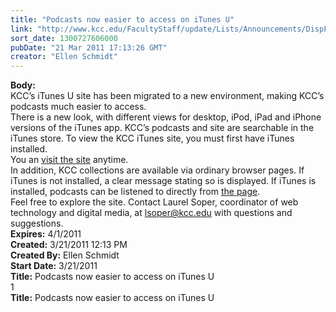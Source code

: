 ```yaml
---
title: "Podcasts now easier to access on iTunes U"
link: "http://www.kcc.edu/FacultyStaff/update/Lists/Announcements/DispForm.aspx?ID=175"
sort_date: 1300727606000
pubDate: "21 Mar 2011 17:13:26 GMT"
creator: "Ellen Schmidt"
---
```


<div><b>Body:</b> <div class=ExternalClass8A247BEE9A0A48CC8E04B178BFA44885><div>KCC’s iTunes U site has been migrated to a new environment, making KCC’s podcasts much easier to access.<br>There is a new look, with different views for desktop, iPod, iPad and iPhone versions of the iTunes app. KCC’s podcasts and site are searchable in the iTunes store. To view the KCC iTunes site, you must first have iTunes installed. <br>You an <a href="http://itunes.apple.com/us/institution/kankakee-community-college/id421854028">visit the site</a> anytime.<br>In addition, KCC collections are available via ordinary browser pages. If iTunes is not installed, a clear message stating so is displayed. If iTunes is installed, podcasts can be listened to directly from <a href="http://itunes.apple.com/us/institution/kankakee-community-college/id421854028">the page</a>.<br>Feel free to explore the site. Contact Laurel Soper, coordinator of web technology and digital media, at <a href="mailto:lsoper@kcc.edu">lsoper@kcc.edu</a> with questions and suggestions.</div></div></div>
<div><b>Expires:</b> 4/1/2011</div>
<div><b>Created:</b> 3/21/2011 12:13 PM</div>
<div><b>Created By:</b> Ellen Schmidt</div>
<div><b>Start Date:</b> 3/21/2011</div>
<div><b>Title:</b> Podcasts now easier to access on iTunes U</div>
1</div>
<div><b>Title:</b> Podcasts now easier to access on iTunes U</div>
